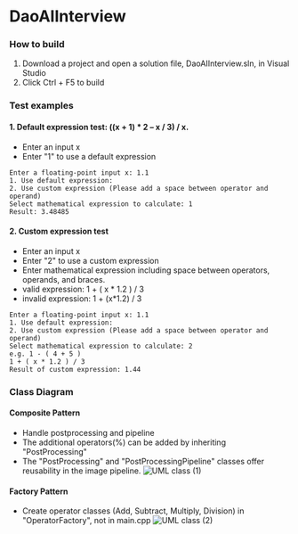 # DaoAIInterview
### How to build
1. Download a project and open a solution file, DaoAIInterview.sln, in Visual Studio
2. Click Ctrl + F5 to build
### Test examples
#### 1. Default expression test: ((x + 1) * 2 – x / 3) / x.
   - Enter an input x
   - Enter "1" to use a default expression
```
Enter a floating-point input x: 1.1
1. Use default expression:
2. Use custom expression (Please add a space between operator and operand)
Select mathematical expression to calculate: 1
Result: 3.48485
```
#### 2. Custom expression test
   - Enter an input x
   - Enter "2" to use a custom expression
   - Enter mathematical expression including space between operators, operands, and braces.
   - valid expression: 1 + ( x * 1.2 ) / 3
   - invalid expression: 1 + (x*1.2) / 3
```
Enter a floating-point input x: 1.1
1. Use default expression:
2. Use custom expression (Please add a space between operator and operand)
Select mathematical expression to calculate: 2
e.g. 1 - ( 4 + 5 )
1 + ( x * 1.2 ) / 3
Result of custom expression: 1.44
```
### Class Diagram
#### Composite Pattern
- Handle postprocessing and pipeline
- The additional operators(%) can be added by inheriting "PostProcessing"
- The "PostProcessing" and "PostProcessingPipeline" classes offer reusability in the image pipeline.
![UML class (1)](https://github.com/eakyoungyu/DaoAIInterview/assets/39245582/7530a3ee-c219-4618-b9bb-f176b24da1be)

#### Factory Pattern
- Create operator classes (Add, Subtract, Multiply, Division) in "OperatorFactory", not in main.cpp
![UML class (2)](https://github.com/eakyoungyu/DaoAIInterview/assets/39245582/f8ba2aee-6012-4cb5-9382-6f4cad90208d)
